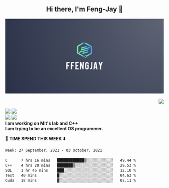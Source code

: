 <h2 align="center"> Hi there, I'm Feng-Jay 👋 </h2>  

![](https://github.com/Feng-Jay/DataStruct/blob/master/Image/1.png)  

<img align="right" src="https://github-readme-stats.vercel.app/api?username=Feng-Jay&show_icons=true&icon_color=CE1D2D&text_color=718096&bg_color=ffffff&hide_title=true" />


&emsp;

![](https://visitor-badge.glitch.me/badge?page_id=Feng-Jay.readme)
![](https://img.shields.io/badge/Concentrate-Cpp-blue)  
![](https://img.shields.io/badge/Rust-primer-orange)
![](https://img.shields.io/badge/Target-OS-9cf)  
**I am working on Mit's lab and C++**  
**I am trying to be an excellent OS programmer.**  


📘 **TIME SPEND THIS WEEK ⬇️**
<!--START_SECTION:waka-->
```text
Week: 27 September, 2021 - 03 October, 2021

C      7 hrs 16 mins   ████████████▒░░░░░░░░░░░░   49.44 % 
C++    4 hrs 20 mins   ███████▒░░░░░░░░░░░░░░░░░   29.53 % 
SQL    1 hr 46 mins    ███░░░░░░░░░░░░░░░░░░░░░░   12.10 % 
Text   40 mins         █░░░░░░░░░░░░░░░░░░░░░░░░   04.63 % 
Cuda   18 mins         ▓░░░░░░░░░░░░░░░░░░░░░░░░   02.11 % 
```
<!--END_SECTION:waka-->

